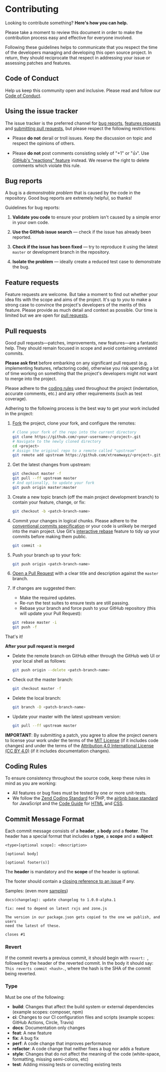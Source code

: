 # Contributing

Looking to contribute something? **Here's how you can help.**

Please take a moment to review this document in order to make the contribution
process easy and effective for everyone involved.

Following these guidelines helps to communicate that you respect the time of
the developers managing and developing this open source project. In return,
they should reciprocate that respect in addressing your issue or assessing
patches and features.

## Code of Conduct

Help us keep this community open and inclusive. Please read and follow our
[Code of Conduct](https://github.com/xtreamwayz/.github/blob/master/CODE_OF_CONDUCT.md).

## Using the issue tracker

The issue tracker is the preferred channel for [bug reports](#bug-reports),
[features requests](#feature-requests) and [submitting pull requests](#pull-requests),
but please respect the following restrictions:

* Please **do not** derail or troll issues. Keep the discussion on topic and
  respect the opinions of others.

* Please **do not** post comments consisting solely of "+1" or ":thumbsup:".
  Use [GitHub's "reactions" feature](https://blog.github.com/2016-03-10-add-reactions-to-pull-requests-issues-and-comments/)
  instead. We reserve the right to delete comments which violate this rule.

## Bug reports

A bug is a _demonstrable problem_ that is caused by the code in the repository.
Good bug reports are extremely helpful, so thanks!

Guidelines for bug reports:

1. **Validate you code** to ensure your problem isn't caused by a simple error
   in your own code.

2. **Use the GitHub issue search** &mdash; check if the issue has already been
   reported.

3. **Check if the issue has been fixed** &mdash; try to reproduce it using the
   latest `master` or development branch in the repository.

4. **Isolate the problem** &mdash; ideally create a reduced test case to
   demonstrate the bug.

## Feature requests

Feature requests are welcome. But take a moment to find out whether your idea
fits with the scope and aims of the project. It's up to *you* to make a strong
case to convince the project's developers of the merits of this feature. Please
provide as much detail and context as possible. Our time is limited but we are
open for [pull requests](#pull-requests).

## Pull requests

Good pull requests—patches, improvements, new features—are a fantastic
help. They should remain focused in scope and avoid containing unrelated
commits.

**Please ask first** before embarking on any significant pull request (e.g.
implementing features, refactoring code), otherwise you risk spending a lot of
time working on something that the project's developers might not want to merge
into the project.

Please adhere to the [coding rules](#coding-rules) used throughout the
project (indentation, accurate comments, etc.) and any other requirements
(such as test coverage).

Adhering to the following process is the best way to get your work
included in the project:

1. [Fork](https://help.github.com/articles/fork-a-repo/) the project, clone your
   fork, and configure the remotes:

   ```bash
   # Clone your fork of the repo into the current directory
   git clone https://github.com/<your-username>/<project>.git
   # Navigate to the newly cloned directory
   cd <project>
   # Assign the original repo to a remote called "upstream"
   git remote add upstream https://github.com/xtreamwayz/<project>.git
   ```

2. Get the latest changes from upstream:

   ```bash
   git checkout master -f
   git pull --ff upstream master
   # And optionally, to update your fork
   git push origin master:master
   ```

3. Create a new topic branch (off the main project development branch) to
   contain your feature, change, or fix:

   ```bash
   git checkout -b <patch-branch-name>
   ```

4. Commit your changes in logical chunks. Please adhere to the
   [conventional commits specification](#commit-message-format)
   or your code is unlikely be merged into the main project. Use Git's
   [interactive rebase](https://help.github.com/articles/about-git-rebase/)
   feature to tidy up your commits before making them public.

   ```bash
   git commit -a
   ```

6. Push your branch up to your fork:

   ```bash
   git push origin <patch-branch-name>
   ```

7. [Open a Pull Request](https://help.github.com/articles/about-pull-requests/)
    with a clear title and description against the `master` branch.

8. If changes are suggested then:

   - Make the required updates.
   - Re-run the test suites to ensure tests are still passing.
   - Rebase your branch and force push to your GitHub repository (this will update your Pull Request):

   ```bash
   git rebase master -i
   git push -f
   ```

That's it!

**After your pull request is merged**

- Delete the remote branch on GitHub either through the GitHub web UI or your local shell as follows:

  ```bash
  git push origin --delete <patch-branch-name>
  ```

- Check out the master branch:

  ```bash
  git checkout master -f
  ```

- Delete the local branch:

  ```bash
  git branch -D <patch-branch-name>
  ```

- Update your master with the latest upstream version:

  ```bash
  git pull --ff upstream master
  ```

**IMPORTANT**: By submitting a patch, you agree to allow the project owners to
license your work under the terms of the [MIT License](../LICENSE.md) (if it
includes code changes) and under the terms of the
[Attribution 4.0 International License (CC BY 4.0)](https://creativecommons.org/licenses/by/4.0/)
(if it includes documentation changes).

## Coding Rules

To ensure consistency throughout the source code, keep these rules in mind as you are working:

- All features or bug fixes must be tested by one or more unit-tests.
- We follow the [Zend Coding Standard](https://github.com/zendframework/zend-coding-standard) for PHP,
  the [airbnb base standard](https://github.com/airbnb/javascript) for JavaScript
  and the [Code Guide](https://codeguide.co/) for [HTML](https://codeguide.co/#html)
  and [CSS](https://codeguide.co/#css).

## Commit Message Format

Each commit message consists of a **header**, a **body** and a **footer**.
The header has a special format that includes a **type**, a **scope** and
a **subject**:

```
<type>[optional scope]: <description>

[optional body]

[optional footer(s)]
```

The **header** is mandatory and the **scope** of the header is optional.

The footer should contain a [closing reference to an issue](https://help.github.com/articles/closing-issues-via-commit-messages/) if any.

Samples: (even more [samples](https://github.com/conventional-commits/conventionalcommits.org/commits/master))

```
docs(changelog): update changelog to 1.0.0-alpha.1
```
```
fix: need to depend on latest rxjs and zone.js

The version in our package.json gets copied to the one we publish, and users
need the latest of these.

closes #1
```

### Revert

If the commit reverts a previous commit, it should begin with `revert: `,
followed by the header of the reverted commit. In the body it should say:
`This reverts commit <hash>.`, where the hash is the SHA of the commit
being reverted.

### Type

Must be one of the following:

* **build**: Changes that affect the build system or external dependencies (example scopes: composer, npm)
* **ci**: Changes to our CI configuration files and scripts (example scopes: GitHub Actions, Circle, Travis)
* **docs**: Documentation only changes
* **feat**: A new feature
* **fix**: A bug fix
* **perf**: A code change that improves performance
* **refactor**: A code change that neither fixes a bug nor adds a feature
* **style**: Changes that do not affect the meaning of the code (white-space, formatting, missing semi-colons, etc)
* **test**: Adding missing tests or correcting existing tests
